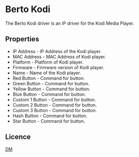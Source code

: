 # Berto Kodi

The Berto Kodi driver is an IP driver for the Kodi Media Player.

## Properties

* IP Address - IP Address of the Kodi player.
* MAC Address - MAC Address of Kodi player.
* Platform - Platform of Kodi player.
* Firmware - Firmware version of Kodi player.
* Name - Name of the Kodi player.
* Red Button - Command for button.
* Green Button - Command for button.
* Yellow Button - Command for button.
* Blue Button - Command for button.
* Custom 1 Button - Command for button.
* Custom 2 Button - Command for button.
* Custom 3 Button - Command for button.
* Hash Button - Command for button.
* Star Button - Command for button.

## Licence

[DM](../../LICENSE.md)